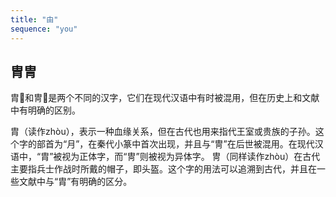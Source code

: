 ```yaml
---
title: "由"
sequence: "you"
---
```


## 胄冑

胄和冑是两个不同的汉字，它们在现代汉语中有时被混用，但在历史上和文献中有明确的区别。

胄（读作zhòu），表示一种血缘关系，但在古代也用来指代王室或贵族的子孙。这个字的部首为“月”，在秦代小篆中首次出现，并且与“冑”在后世被混用。在现代汉语中，“胄”被视为正体字，而“冑”则被视为异体字。
冑（同样读作zhòu）在古代主要指兵士作战时所戴的帽子，即头盔。这个字的用法可以追溯到古代，并且在一些文献中与“胄”有明确的区分。
